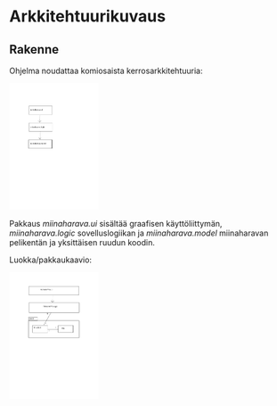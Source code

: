 # Arkkitehtuurikuvaus

## Rakenne
Ohjelma noudattaa komiosaista kerrosarkkitehtuuria:

<img src="https://github.com/IidaHamalainen/ot-harjoitustyo/blob/master/Miinaharava/dokumentaatio/kuvat/miinaharavarakenne.png" width="160">

Pakkaus _miinaharava.ui_ sisältää graafisen käyttöliittymän, _miinaharava.logic_ sovelluslogiikan ja _miinaharava.model_ miinaharavan pelikentän ja yksittäisen ruudun koodin.

Luokka/pakkaukaavio:

<img src="https://github.com/IidaHamalainen/ot-harjoitustyo/blob/master/Miinaharava/dokumentaatio/kuvat/luokka-pakkauskaavio.png" width="160">
